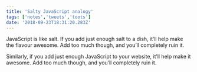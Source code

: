 ```yaml
---
title: 'Salty JavaScript analogy'
tags: ['notes','tweets','toots']
date: '2018-09-23T18:31:20.283Z'
---
```


JavaScript is like salt. If you add just enough salt to a dish, it’ll help make the flavour awesome. Add too much though, and you’ll completely ruin it.

Similarly, if you add just enough JavaScript to your website, it’ll help make it awesome. Add too much though, and you’ll completely ruin it.
